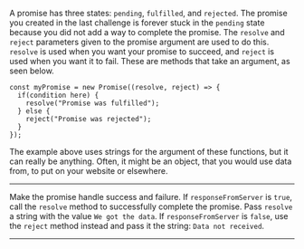 <div class="challenge-instructions es6"><div><section id="description">
<p>A promise has three states: <code>pending</code>, <code>fulfilled</code>, and <code>rejected</code>. The promise you created in the last challenge is forever stuck in the <code>pending</code> state because you did not add a way to complete the promise. The <code>resolve</code> and <code>reject</code> parameters given to the promise argument are used to do this. <code>resolve</code> is used when you want your promise to succeed, and <code>reject</code> is used when you want it to fail. These are methods that take an argument, as seen below.</p>
<pre class="language-js"><code class="language-js"><span class="token keyword">const</span> myPromise <span class="token operator">=</span> <span class="token keyword">new</span> <span class="token class-name">Promise</span><span class="token punctuation">(</span><span class="token punctuation">(</span><span class="token parameter">resolve<span class="token punctuation">,</span> reject</span><span class="token punctuation">)</span> <span class="token operator">=&gt;</span> <span class="token punctuation">{</span>
  <span class="token keyword">if</span><span class="token punctuation">(</span>condition here<span class="token punctuation">)</span> <span class="token punctuation">{</span>
    <span class="token function">resolve</span><span class="token punctuation">(</span><span class="token string">"Promise was fulfilled"</span><span class="token punctuation">)</span><span class="token punctuation">;</span>
  <span class="token punctuation">}</span> <span class="token keyword">else</span> <span class="token punctuation">{</span>
    <span class="token function">reject</span><span class="token punctuation">(</span><span class="token string">"Promise was rejected"</span><span class="token punctuation">)</span><span class="token punctuation">;</span>
  <span class="token punctuation">}</span>
<span class="token punctuation">}</span><span class="token punctuation">)</span><span class="token punctuation">;</span>
</code></pre>
<p>The example above uses strings for the argument of these functions, but it can really be anything. Often, it might be an object, that you would use data from, to put on your website or elsewhere.</p>
</section></div><hr/><div><section id="instructions">
<p>Make the promise handle success and failure. If <code>responseFromServer</code> is <code>true</code>, call the <code>resolve</code> method to successfully complete the promise. Pass <code>resolve</code> a string with the value <code>We got the data</code>. If <code>responseFromServer</code> is <code>false</code>, use the <code>reject</code> method instead and pass it the string: <code>Data not received</code>.</p>
</section></div><hr/></div>
